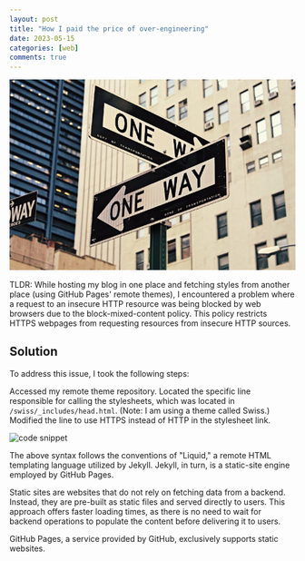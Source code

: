 ```yaml
---
layout: post
title: "How I paid the price of over-engineering"
date: 2023-05-15
categories: [web]
comments: true
---
```


<img src="/assets/0__eNSXLy3p1aCNWJh9.jpg" alt="street signs"/>

TLDR: While hosting my blog in one place and fetching styles from another place (using GitHub Pages' remote themes), I encountered a problem where a request to an insecure HTTP resource was being blocked by web browsers due to the block-mixed-content policy. This policy restricts HTTPS webpages from requesting resources from insecure HTTP sources.

## Solution

To address this issue, I took the following steps:

Accessed my remote theme repository.
Located the specific line responsible for calling the stylesheets, which was located in `/swiss/_includes/head.html`. (Note: I am using a theme called Swiss.)
Modified the line to use HTTPS instead of HTTP in the stylesheet link.

<img src="/assets/2023-05-27-How-I-paid-the-price-of-over-engineering" alt="code snippet"/>

The above syntax follows the conventions of "Liquid," a remote HTML templating language utilized by Jekyll. Jekyll, in turn, is a static-site engine employed by GitHub Pages.

Static sites are websites that do not rely on fetching data from a backend. Instead, they are pre-built as static files and served directly to users. This approach offers faster loading times, as there is no need to wait for backend operations to populate the content before delivering it to users.

GitHub Pages, a service provided by GitHub, exclusively supports static websites.
